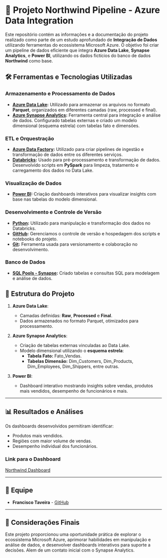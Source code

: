 # 🚀 Projeto Northwind Pipeline - Azure Data Integration  

Este repositório contém as informações e a documentação do projeto realizado como parte de um estudo aprofundado de **Integração de Dados** utilizando ferramentas do ecossistema Microsoft Azure. O objetivo foi criar um pipeline de dados eficiente que integra **Azure Data Lake**, **Synapse Analytics**, e **Power BI**, utilizando os dados fictícios do banco de dados **Northwind** como base.  

## 🛠️ Ferramentas e Tecnologias Utilizadas  

### Armazenamento e Processamento de Dados  
- **[Azure Data Lake](https://azure.microsoft.com/pt-br/products/storage/data-lake):** Utilizado para armazenar os arquivos no formato **Parquet**, organizados em diferentes camadas (raw, processed e final).  
- **[Azure Synapse Analytics](https://azure.microsoft.com/pt-br/products/synapse-analytics/):** Ferramenta central para integração e análise de dados. Configurado tabelas externas e criado um modelo dimensional (esquema estrela) com tabelas fato e dimensões.  

### ETL e Orquestração  
- **[Azure Data Factory](https://azure.microsoft.com/pt-br/products/data-factory):** Utilizado para criar pipelines de ingestão e transformação de dados entre os diferentes serviços.  
- **[Databricks](https://www.databricks.com/):** Usado para pré-processamento e transformação de dados. Desenvolvido scripts em **PySpark** para limpeza, tratamento e carregamento dos dados no Data Lake.  

### Visualização de Dados  
- **[Power BI](https://powerbi.microsoft.com/):** Criação dashboards interativos para visualizar insights com base nas tabelas do modelo dimensional.  

### Desenvolvimento e Controle de Versão  
- **[Python](https://www.python.org/):** Utilizado para manipulação e transformação dos dados no Databricks.  
- **[GitHub](https://github.com/):** Gerenciamos o controle de versão e hospedagem dos scripts e notebooks do projeto.  
- **[Git](https://git-scm.com/):** Ferramenta usada para versionamento e colaboração no desenvolvimento.  

### Banco de Dados  
- **[SQL Pools - Synapse](https://learn.microsoft.com/en-us/azure/synapse-analytics/sql-data-warehouse/):** Criado tabelas e consultas SQL para modelagem e análise de dados.  


## 🌟 Estrutura do Projeto  

1. **Azure Data Lake**:  
   - Camadas definidas: **Raw**, **Processed** e **Final**.  
   - Dados armazenados no formato Parquet, otimizados para processamento.  

2. **Azure Synapse Analytics**:  
   - Criação de tabelas externas vinculadas ao Data Lake.  
   - Modelo dimensional utilizando o **esquema estrela**:  
     - **Tabela Fato:** Fato_Vendas.  
     - **Tabelas Dimensão:** Dim_Customers, Dim_Products, Dim_Employees, Dim_Shippers, entre outras.  

3. **Power BI**:  
   - Dashboard interativo mostrando insights sobre vendas, produtos mais vendidos, desempenho de funcionários e mais.  

---

## 📊 Resultados e Análises  

Os dashboards desenvolvidos permitiram identificar:  
- Produtos mais vendidos.  
- Regiões com maior volume de vendas.  
- Desempenho individual dos funcionários.  

### Link para o Dashboard  
[Northwind Dashboard]()  

---

## 👥 Equipe  

- **Francisco Taveira** - [GitHub](https://github.com/ftaveira-dev)  

---

## 📝 Considerações Finais  

Este projeto proporcionou uma oportunidade prática de explorar o ecossistema Microsoft Azure, aprimorar habilidades em manipulação e análise de dados, e desenvolver dashboards interativos para suporte a decisões. Alem de um contato inicial com o Synapse Analytics. 

